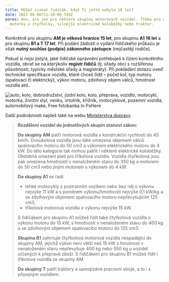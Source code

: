 ```yaml
---
title: Můžeš získat řidičák, když Ti ještě nebylo 18 let?
date: 2022-06-06T11:10:06.743Z
perex: Ano, ale jen pro některé skupiny motorových vozidel. Třeba pro menší
  motorky a čtyřkolky, silnější elektrické koloběžky nebo traktor.
---
```

Konkrétně pro skupinu **AM je věková hranice 15 let**, pro skupinu **A1 16 let** a pro skupinu **B1 a T 17 let**. Při podání žádosti o vydání řidičského průkazu je však **nutný souhlas (podpis) zákonného zástupce** (nejčastěji rodiče).

Pokud si nejsi jistý/á, jaké řidičské oprávnění potřebuješ k řízení konkrétního vozidla, obrať se na kterýkoliv **registr řidičů** (tj. úřady obcí s rozšířenou působností, typicky městské úřady a magistráty). Při pokládání dotazu uveď technické specifikace vozidla, které chceš řídit – počet kol, typ motoru (spalovací či elektrický), výkon motoru, zdvihový objem válců, hmotnost vozidla atd.. 

<img src="https://c.pxhere.com/photos/c0/4c/motorbike_bike_motorcycle_transportation_wheel_vehicle_lifestyle_adventure-386564.jpg!d" srcset="https://c.pxhere.com/photos/c0/4c/motorbike_bike_motorcycle_transportation_wheel_vehicle_lifestyle_adventure-386564.jpg!d" alt="auto, kolo, dobrodružství, jízdní kolo, kolo, přeprava, vozidlo, motocykl, motorka, životní styl, venku, vrtulník, křižník, motocyklové, pozemní vozidla, automobilový make, Free fotobanka In PxHere">

Další podrobnosti najdeš také na webu [Ministerstva dopravy](https://www.mdcr.cz/Zivotni-situace/Ridicske-prukazy/Cesky-RP). 

> **Rozdělení vozidel do jednotlivých skupin stanoví zákon:**
>
> **Do skupiny AM** patří motorová vozidla s konstrukční rychlostí do 45 km/h. Dvoukolová vozidla jsou dále omezena objemem válců spalovacího motoru do 50 cm3 a výkonem elektrického motoru do 4 kW. Do této kategorie tak mohou patřit i některé elektrické koloběžky. Obdobné omezení platí pro tříkolová vozidla. Vozidla čtyřkolová jsou pak omezena hmotností v nenaloženém stavu do 350 kg a motorem do 50 cm3 nebo jiným motorem s výkonem do 4 kW. 
>
> **Do skupiny A1** se řadí:
>
> * lehké motocykly s postranním vozíkem nebo bez něj o výkonu nejvýše 11 kW a s poměrem výkonu/hmotnosti nejvýše 0,1 kW/kg a se zdvihovým objemem spalovacího motoru nepřevyšujícím 125 cm3,
> * tříkolová motorová vozidla o výkonu nejvýše 15 kW.
>
> S řidičákem pro skupinu A1 můžeš řídit také čtyřkolová vozidla o výkonu motoru do 15 kW, s hmotností v nenaloženém stavu do 400 kg a se zdvihovým objemem spalovacího motoru do 125 cm3.
>
> **Skupina B1** zahrnuje čtyřkolová motorová vozidla nespadající do skupiny AM, jejichž výkon není větší než 15 kW a hmotnost v nenaloženém stavu nepřevyšuje 400 kg nebo 550 kg u vozidel určených k přepravě zboží. S řidičákem pro skupinu B1 můžeš řídit i tříkolová vozidla ze skupiny AM.
>
> **Do skupiny T** patří traktory a samojízdné pracovní stroje, a to i s přípojným vozidlem.